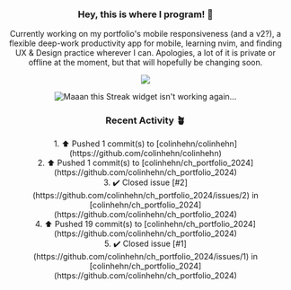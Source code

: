 <h3 align=center>Hey, this is where I program! 🐛</h3>
<p align=center>Currently working on my portfolio's mobile responsiveness (and a v2?), a flexible deep-work productivity app for mobile, learning nvim, and finding UX & Design practice wherever I can. Apologies, a lot of it is private or offline at the moment, but that will hopefully be changing soon.</p>
<p align=center><img src="https://komarev.com/ghpvc/?username=colinhehn" /></p>

<p align=center><img src="https://github-readme-streak-stats.herokuapp.com/?user=colinhehn&theme=ambient_gradient&hide_border=false" alt="Maaan this Streak widget isn't working again..."/></p>

<h3 align=center>Recent Activity 🪴</h3>
<p align=center>
  <!--RECENT_ACTIVITY:start-->
1. ⬆️ Pushed 1 commit(s) to [colinhehn/colinhehn](https://github.com/colinhehn/colinhehn)<br>
2. ⬆️ Pushed 1 commit(s) to [colinhehn/ch_portfolio_2024](https://github.com/colinhehn/ch_portfolio_2024)<br>
3. ✔️ Closed issue [#2](https://github.com/colinhehn/ch_portfolio_2024/issues/2) in [colinhehn/ch_portfolio_2024](https://github.com/colinhehn/ch_portfolio_2024)<br>
4. ⬆️ Pushed 19 commit(s) to [colinhehn/ch_portfolio_2024](https://github.com/colinhehn/ch_portfolio_2024)<br>
5. ✔️ Closed issue [#1](https://github.com/colinhehn/ch_portfolio_2024/issues/1) in [colinhehn/ch_portfolio_2024](https://github.com/colinhehn/ch_portfolio_2024)<br>
<!--RECENT_ACTIVITY:end-->
</p>
